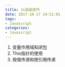 ```yaml
---
title: Js高级技巧
date: 2017-10-17 14:51:01
tags:
- Javascript
categories: 
- Javascript
---
```



  1. 变量作用域和闭包
  2. This指针的使用
  3. 按值传递和按引用传递